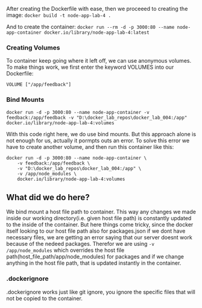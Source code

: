 After creating the Dockerfile with ease, then we proceeed to creating the image:
`docker build -t node-app-lab-4 .`

And to create the container: 
`docker run --rm -d -p 3000:80 --name node-app-container docker.io/library/node-app-lab-4:latest`

### Creating Volumes 

To container keep going where it left off, we can use anonymous volumes. To make things work, we first enter the keyword VOLUMES into our Dockerfile:

`VOLUME ["/app/feedback"]`

### Bind Mounts 

`docker run -d -p 3000:80 --name node-app-container -v feedback:/app/feedback -v "D:\docker_lab_repos\docker_lab_004:/app" docker.io/library/node-app-lab-4:volumes`

With this code right here, we do use bind mounts. But this approach alone is not enough for us, actually it pormpts outs an error. To solve this error we have to create another volume, and then run this container like this:

    docker run -d -p 3000:80 --name node-app-container \
        -v feedback:/app/feedback \
        -v "D:\docker_lab_repos\docker_lab_004:/app" \
        -v /app/node_modules \
        docker.io/library/node-app-lab-4:volumes

## What did we do here?

We bind mount a host file path to container. This way any changes we made inside our working directory(i.e. given host file path) is constantly updated to the inside of the container. But here things come tricky, since the docker itself looking to our host file path also for packages.json if we dont have necessary files, we are getting an error saying that our server doesnt work because of the nedeed packages. Therefor we are using `-v /app/node_modules` which overrides the host file path(host_file_path/app/node_modules) for packages and if we change anything in the host file path, that is updated instantly in the container.

### .dockerignore

.dockerignore works just like git ignore, you ignore the specific files that will not be copied to the container. 